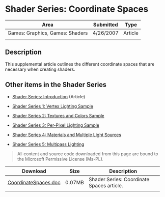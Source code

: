 # Shader Series: Coordinate Spaces

|Area|Submitted|Type|
|-|-|-|
Games: Graphics, Games: Shaders|4/26/2007|Article
||||

## Description

This supplemental article outlines the different coordinate spaces that are necessary when creating shaders.

## Other items in the Shader Series

* [Shader Series: Introduction](Shader-Series-Introduction) (Article)

* [Shader Series 1: Vertex Lighting Sample](Shader-Series-1-Vertex-Lighting)

* [Shader Series 2: Textures and Colors Sample](Shader-Series-2-Textures-and-Colors)

* [Shader Series 3: Per-Pixel Lighting Sample](Shader-Series-3-Per-Pixel-Lighting)

* [Shader Series 4: Materials and Multiple Light Sources](Shader-Series-4-Materials-and-Multiple-Light-Sources)

* [Shader Series 5: Multipass Lighting](Shader-Series-5-Multipass-Lighting)

> All content and source code downloaded from this page are bound to the Microsoft Permissive License (Ms-PL).

Download | Size | Description
---|---|---|
[CoordinateSpaces.doc](https://github.com/SimonDarksideJ/XNAGameStudio/raw/archive/Documents/CoordinateSpaces.doc?raw=true) | 0.07MB | Shader Series: Coordinate Spaces article.
||||
